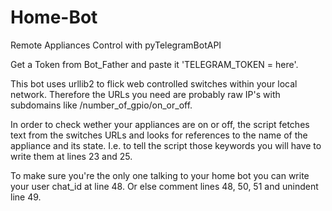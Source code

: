 # Home-Bot
Remote Appliances Control with pyTelegramBotAPI

Get a Token from Bot_Father and paste it 'TELEGRAM_TOKEN = here'.

This bot uses urllib2 to flick web controlled switches within your local network. Therefore the URLs you need are probably raw IP's with subdomains like /number_of_gpio/on_or_off.

In order to check wether your appliances are on or off, the script fetches text from the switches URLs and looks for references to the name of the appliance and its state. I.e. to tell the script those keywords you will have to write them at lines 23 and 25.

To make sure you're the only one talking to your home bot you can write your user chat_id at line 48. Or else comment lines 48, 50, 51 and unindent line 49.
